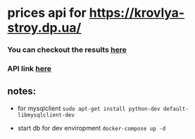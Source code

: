 # prices api for https://krovlya-stroy.dp.ua/
### You can checkout the results [here](http://krovlya-stroy.dp.ua/kupit-profnastil-dnepr/)
### API link [here](https://krovlyastroy.pythonanywhere.com/api/)

## notes:
 - for mysqlclient
`sudo apt-get install python-dev default-libmysqlclient-dev`

- start db for dev enviropment
 `docker-compose up -d`
